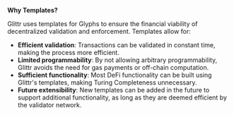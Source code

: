 **Why Templates?**

Glittr uses templates for Glyphs to ensure the financial viability of decentralized validation and enforcement. Templates allow for:

-   **Efficient validation**: Transactions can be validated in constant time, making the process more efficient.
-   **Limited programmability**: By not allowing arbitrary programmability, Glittr avoids the need for gas payments or off-chain computation.
-   **Sufficient functionality**: Most DeFi functionality can be built using Glittr's templates, making Turing Completeness unnecessary.
-   **Future extensibility**: New templates can be added in the future to support additional functionality, as long as they are deemed efficient by the validator network.